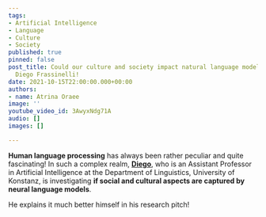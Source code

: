 ```yaml
---
tags:
- Artificial Intelligence
- Language
- Culture
- Society
published: true
pinned: false
post_title: Could our culture and society impact natural language models? Let's ask
  Diego Frassinelli!
date: 2021-10-15T22:00:00.000+00:00
authors:
- name: Atrina Oraee
image: ''
youtube_video_id: 3AwyxNdg71A
audio: []
images: []

---
```

**Human language processing** has always been rather peculiar and quite fascinating! In such a complex realm, [**Diego**](/fellows#frassinelli "Diego Frassinelli"), who is an Assistant Professor in Artificial Intelligence at the Department of Linguistics, University of Konstanz, is investigating **if social and cultural aspects are captured by neural language models**.

He explains it much better himself in his research pitch!